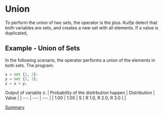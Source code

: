 # Union

To perform the union of two sets, the operator is the plus.
Kuifje detect that both variables are sets, and creates a new set with all elements.
If a value is duplicated, 

## Example - Union of Sets

In the following scenario, the operator performs a union of the elements in both sets.
The program:
```python
x = set {1, 2};
y = set {2, 3};
z = x + y;
```

Output of variable z:
| Probability of the disitrbution happen | Distribution | Value | 
| --- | --- | --- |
| 1.00 | 1.00 | S [ R 1.0, R 2.0, R 3.0 ] |

[Summary](https://github.com/gleisonsdm/Kuifje-Documentation)
